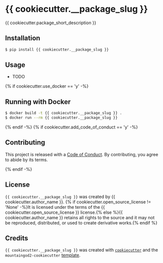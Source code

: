 # {{ cookiecutter.__package_slug }}

{{ cookiecutter.package_short_description }}

## Installation

```bash
$ pip install {{ cookiecutter.__package_slug }}
```

## Usage

- TODO

{% if cookiecutter.use_docker == 'y' -%}
## Running with Docker

```bash
$ docker build -t {{ cookiecutter.__package_slug }} .
$ docker run --rm {{ cookiecutter.__package_slug }}
```

{% endif -%}
{% if cookiecutter.add_code_of_conduct == 'y' -%}
## Contributing

This project is released with a [Code of Conduct](CONDUCT.md). By contributing, you agree to abide by its terms.

{% endif -%}
## License

`{{ cookiecutter.__package_slug }}` was created by {{ cookiecutter.author_name }}. {% if cookiecutter.open_source_license != 'None' -%}It is licensed under the terms of the {{ cookiecutter.open_source_license }} license.{% else %}{{ cookiecutter.author_name }} retains all rights to the source and it may not be reproduced, distributed, or used to create derivative works.{% endif %}

## Credits

`{{ cookiecutter.__package_slug }}` was created with [`cookiecutter`](https://cookiecutter.readthedocs.io/en/latest/) and the `mountaingod2-cookiecutter` [template](https://github.com/MountainGod2/mountaingod2-cookiecutter).
